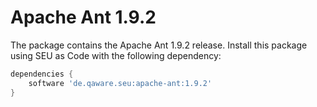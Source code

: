 Apache Ant 1.9.2
=====

The package contains the Apache Ant 1.9.2 release. Install this package using SEU as Code with the following dependency:
```groovy
dependencies {
	software 'de.qaware.seu:apache-ant:1.9.2'
}
```